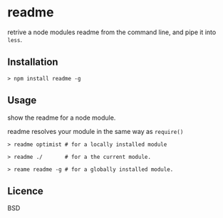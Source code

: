 # readme

retrive a node modules readme from the command line, and pipe it into `less`.

## Installation

``` 
> npm install readme -g
```

## Usage

show the readme for a node module.

readme resolves your module in the same way as `require()`

```
> readme optimist # for a locally installed module

> readme ./       # for a the current module.

> reame readme -g # for a globally installed module.
```

## Licence

BSD
